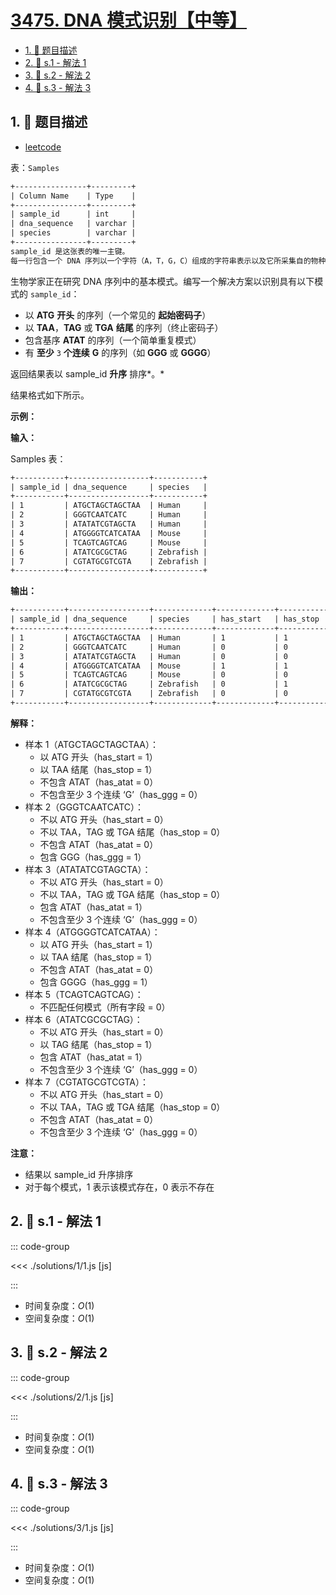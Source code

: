 # [3475. DNA 模式识别【中等】](https://github.com/tnotesjs/TNotes.leetcode/tree/main/notes/3475.%20DNA%20%E6%A8%A1%E5%BC%8F%E8%AF%86%E5%88%AB%E3%80%90%E4%B8%AD%E7%AD%89%E3%80%91)

<!-- region:toc -->

- [1. 📝 题目描述](#1--题目描述)
- [2. 🎯 s.1 - 解法 1](#2--s1---解法-1)
- [3. 🎯 s.2 - 解法 2](#3--s2---解法-2)
- [4. 🎯 s.3 - 解法 3](#4--s3---解法-3)

<!-- endregion:toc -->

## 1. 📝 题目描述

- [leetcode](https://leetcode.cn/problems/dna-pattern-recognition/)

表：`Samples`

```txt
+----------------+---------+
| Column Name    | Type    |
+----------------+---------+
| sample_id      | int     |
| dna_sequence   | varchar |
| species        | varchar |
+----------------+---------+
sample_id 是这张表的唯一主键。
每一行包含一个 DNA 序列以一个字符（A，T，G，C）组成的字符串表示以及它所采集自的物种。
```

生物学家正在研究 DNA 序列中的基本模式。编写一个解决方案以识别具有以下模式的 `sample_id`：

- 以 **ATG** **开头** 的序列（一个常见的 **起始密码子**）
- 以 **TAA**，**TAG** 或 **TGA** **结尾** 的序列（终止密码子）
- 包含基序 **ATAT** 的序列（一个简单重复模式）
- 有 **至少** `3` **个连续** **G** 的序列（如 **GGG** 或 **GGGG**）

返回结果表以 sample_id **升序** 排序*。*

结果格式如下所示。

**示例：**

**输入：**

Samples 表：

```txt
+-----------+------------------+-----------+
| sample_id | dna_sequence     | species   |
+-----------+------------------+-----------+
| 1         | ATGCTAGCTAGCTAA  | Human     |
| 2         | GGGTCAATCATC     | Human     |
| 3         | ATATATCGTAGCTA   | Human     |
| 4         | ATGGGGTCATCATAA  | Mouse     |
| 5         | TCAGTCAGTCAG     | Mouse     |
| 6         | ATATCGCGCTAG     | Zebrafish |
| 7         | CGTATGCGTCGTA    | Zebrafish |
+-----------+------------------+-----------+
```

**输出：**

```txt
+-----------+------------------+-------------+-------------+------------+------------+------------+
| sample_id | dna_sequence     | species     | has_start   | has_stop   | has_atat   | has_ggg    |
+-----------+------------------+-------------+-------------+------------+------------+------------+
| 1         | ATGCTAGCTAGCTAA  | Human       | 1           | 1          | 0          | 0          |
| 2         | GGGTCAATCATC     | Human       | 0           | 0          | 0          | 1          |
| 3         | ATATATCGTAGCTA   | Human       | 0           | 0          | 1          | 0          |
| 4         | ATGGGGTCATCATAA  | Mouse       | 1           | 1          | 0          | 1          |
| 5         | TCAGTCAGTCAG     | Mouse       | 0           | 0          | 0          | 0          |
| 6         | ATATCGCGCTAG     | Zebrafish   | 0           | 1          | 1          | 0          |
| 7         | CGTATGCGTCGTA    | Zebrafish   | 0           | 0          | 0          | 0          |
+-----------+------------------+-------------+-------------+------------+------------+------------+
```

**解释：**

- 样本 1（ATGCTAGCTAGCTAA）：
  - 以 ATG 开头（has_start = 1）
  - 以 TAA 结尾（has_stop = 1）
  - 不包含 ATAT（has_atat = 0）
  - 不包含至少 3 个连续 ‘G’（has_ggg = 0）
- 样本 2（GGGTCAATCATC）：
  - 不以 ATG 开头（has_start = 0）
  - 不以 TAA，TAG 或 TGA 结尾（has_stop = 0）
  - 不包含 ATAT（has_atat = 0）
  - 包含 GGG（has_ggg = 1）
- 样本 3（ATATATCGTAGCTA）：
  - 不以 ATG 开头（has_start = 0）
  - 不以 TAA，TAG 或 TGA 结尾（has_stop = 0）
  - 包含 ATAT（has_atat = 1）
  - 不包含至少 3 个连续 ‘G’（has_ggg = 0）
- 样本 4（ATGGGGTCATCATAA）：
  - 以 ATG 开头（has_start = 1）
  - 以 TAA 结尾（has_stop = 1）
  - 不包含 ATAT（has_atat = 0）
  - 包含 GGGG（has_ggg = 1）
- 样本 5（TCAGTCAGTCAG）：
  - 不匹配任何模式（所有字段 = 0）
- 样本 6（ATATCGCGCTAG）：
  - 不以 ATG 开头（has_start = 0）
  - 以 TAG 结尾（has_stop = 1）
  - 包含 ATAT（has_atat = 1）
  - 不包含至少 3 个连续 ‘G’（has_ggg = 0）
- 样本 7（CGTATGCGTCGTA）：
  - 不以 ATG 开头（has_start = 0）
  - 不以 TAA，TAG 或 TGA 结尾（has_stop = 0）
  - 不包含 ATAT（has_atat = 0）
  - 不包含至少 3 个连续 ‘G’（has_ggg = 0）

**注意：**

- 结果以 sample_id 升序排序
- 对于每个模式，1 表示该模式存在，0 表示不存在

## 2. 🎯 s.1 - 解法 1

::: code-group

<<< ./solutions/1/1.js [js]

:::

- 时间复杂度：$O(1)$
- 空间复杂度：$O(1)$

## 3. 🎯 s.2 - 解法 2

::: code-group

<<< ./solutions/2/1.js [js]

:::

- 时间复杂度：$O(1)$
- 空间复杂度：$O(1)$

## 4. 🎯 s.3 - 解法 3

::: code-group

<<< ./solutions/3/1.js [js]

:::

- 时间复杂度：$O(1)$
- 空间复杂度：$O(1)$
